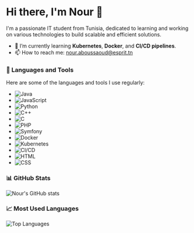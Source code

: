 # Hi there, I'm Nour 👋

I'm a passionate IT student from Tunisia, dedicated to learning and working on various technologies to build scalable and efficient solutions.

- 🌱 I’m currently learning **Kubernetes**, **Docker**, and **CI/CD pipelines**.
- 📫 How to reach me: [nour.aboussaoud@esprit.tn](mailto:nour.aboussaoud@esprit.tn)

### 🔧 Languages and Tools

Here are some of the languages and tools I use regularly:

- ![Java](https://img.shields.io/badge/-Java-black?style=flat-square&logo=java)
- ![JavaScript](https://img.shields.io/badge/-JavaScript-black?style=flat-square&logo=javascript)
- ![Python](https://img.shields.io/badge/-Python-black?style=flat-square&logo=python)
- ![C++](https://img.shields.io/badge/-C++-black?style=flat-square&logo=c%2B%2B)
- ![C](https://img.shields.io/badge/-C-black?style=flat-square&logo=c)
- ![PHP](https://img.shields.io/badge/-PHP-black?style=flat-square&logo=php)
- ![Symfony](https://img.shields.io/badge/-Symfony-black?style=flat-square&logo=symfony)
- ![Docker](https://img.shields.io/badge/-Docker-black?style=flat-square&logo=docker)
- ![Kubernetes](https://img.shields.io/badge/-Kubernetes-black?style=flat-square&logo=kubernetes)
- ![CI/CD](https://img.shields.io/badge/-CI%2FCD-black?style=flat-square&logo=githubactions)
- ![HTML](https://img.shields.io/badge/-HTML-black?style=flat-square&logo=html5)
- ![CSS](https://img.shields.io/badge/-CSS-black?style=flat-square&logo=css3)



### 📊 GitHub Stats

![Nour's GitHub stats](https://github-readme-stats.vercel.app/api?username=nouraboussaoud&show_icons=true&theme=dark)

### 📈 Most Used Languages

![Top Languages](https://github-readme-stats.vercel.app/api/top-langs/?username=nouraboussaoud&layout=compact&theme=dark)


